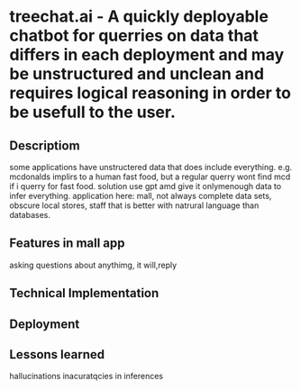 # treechat.ai - A quickly deployable chatbot for querries on data that differs in each deployment and may be unstructured and unclean and requires logical reasoning in order to be usefull to the user.

## Descriptiom

some applications have unstructered data that does include everything. e.g. mcdonalds implirs to a human fast food, but a regular querry wont find mcd if i querry for fast food.
solution
use gpt amd give it onlymenough data to infer everything.
application here: mall, not always complete data sets, obscure local stores, staff that is better with natrural language than databases.

## Features in mall app
asking questions about anythimg, it will,reply

## Technical Implementation

## Deployment

## Lessons learned
hallucinations
inacuratqcies in inferences
